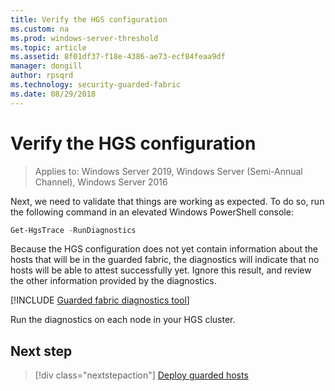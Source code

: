 ```yaml
---
title: Verify the HGS configuration
ms.custom: na
ms.prod: windows-server-threshold
ms.topic: article
ms.assetid: 8f01df37-f18e-4386-ae73-ecf84feaa9df
manager: dongill
author: rpsqrd
ms.technology: security-guarded-fabric
ms.date: 08/29/2018
---
```


# Verify the HGS configuration

>Applies to: Windows Server 2019, Windows Server (Semi-Annual Channel), Windows Server 2016


Next, we need to validate that things are working as expected. To do so, run the following command in an elevated Windows PowerShell console:

```powershell
Get-HgsTrace -RunDiagnostics
```

Because the HGS configuration does not yet contain information about the hosts that will be in the guarded fabric, the diagnostics will indicate that no hosts will be able to attest successfully yet. Ignore this result, and review the other information provided by the diagnostics.

[!INCLUDE [Guarded fabric diagnostics tool](../../../includes/guarded-fabric-diagnostics-tool.md)] 

Run the diagnostics on each node in your HGS cluster.

## Next step

> [!div class="nextstepaction"]
> [Deploy guarded hosts](guarded-fabric-configure-hgs-with-authorized-hyper-v-hosts.md)

